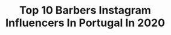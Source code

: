 ---
title: Top 10 Barbers Instagram Influencers In Portugal In 2020
description: >-
  Find top barbers Instagram influencers in Portugal in 2020. Most popular hashtags: #barbershop #hairstyles #styleoftheday #staysafe.
platform: Instagram
profiles:
  - username: "gabriell_boss"
    fullname: >-
      Gabriell Boss
    location: "Portugal"
    followers: 16848
    engagement: 1070
    commentsToLikes: 0.028334
    id: ck6tlp2386d6z0j718imm6o92
    verified: false
    hashtags: "#american, #azul, #drawing, #thanks"
  - username: "barberjoaorocha"
    fullname: >-
      João Rocha
    location: "Portugal"
    followers: 71842
    engagement: 70
    commentsToLikes: 0.041648
    id: ck8t9z3xvpvk20j78ns1rlr1r
    verified: false
    hashtags: "#lostmymind, #barbeirosportugal, #atleticomadrid, #scottiepippen"
  - username: "henriquesadio"
    fullname: >-
      H E N R I Q U E   S A D I O
    location: "Portugal"
    followers: 13529
    engagement: 629
    commentsToLikes: 0.107835
    id: ck6tzni0paqyv0j711dovhaoc
    verified: false
    hashtags: "#boat, #mansunglasses, #goldenhour, #happy"
  - username: "gui.mps"
    fullname: >-
      ɢᴜɪ
    location: "Portugal"
    followers: 72156
    engagement: 1064
    commentsToLikes: 0.108887
    id: ck15tf0omhrbn0i19m1wy6oo7
    verified: false
    hashtags: "#coolplaces, #graffitiart, #mylove, #wakeup"
  - username: "jorginho_quaresma"
    fullname: >-
      ⠀⠀⠀⠀⠀  †  🅙🅞🅡🅖🅘🅝🅗🅞 🅠🅤🅐🅡🅔🅢🅜🅐  ♛
    location: "Portugal"
    followers: 6324
    engagement: 645
    commentsToLikes: 0.037466
    id: ck13chh6c0d8f0i19nf3txv6m
    verified: false
    hashtags: "#2019, #coffeelover, #couple, #food"
  - username: "italo_limaa"
    fullname: >-
      Italo Lima
    location: "Portugal"
    followers: 91020
    engagement: 290
    commentsToLikes: 0.010721
    id: ck5qc3r3dopkd0i11yvzxmjbj
    verified: false
    hashtags: "#academia, #treinopesado, #stretwear, #barbearia"
  - username: "nikazh_model"
    fullname: >-
      Veronika Zhukova
    location: "Portugal"
    followers: 2570
    engagement: 889
    commentsToLikes: 0.046981
    id: ck8sz2qxamy8x0j78lgitat69
    verified: false
    hashtags: "#smily, #epidemiology, #innocent, #smile"
  - username: "figarosbarbershoplisboa"
    fullname: >-
      FIGARO’S BARBERSHOP
    location: "Portugal"
    followers: 132394
    engagement: 131
    commentsToLikes: 0.006204
    id: ck0w5cwpq312h0i1907vsxae6
    verified: false
    hashtags: "#staysafe, #itwillbeoversoon, #bestbarbers, #barbers"
  - username: "sad_satan_life"
    fullname: >-
      Lil’ Johnny
    location: "Portugal"
    followers: 14511
    engagement: 346
    commentsToLikes: 0.008551
    id: ck0w5cwo2311c0i1951k4ebz6
    verified: false
    hashtags: "#pompadour, #figarosmexico2020, #analogphotography, #halloween2019"
  - username: "luismiguelferreiraa"
    fullname: >-
      𝗟𝘂í𝘀 𝗠𝗶𝗴𝘂𝗲𝗹 | 𝗙𝗮𝘀𝗵𝗶𝗼𝗻•𝗙𝗶𝘁𝗻𝗲𝘀𝘀
    location: "Portugal"
    followers: 55184
    engagement: 480
    commentsToLikes: 0.133921
    id: ck6tiiamt0rrx0j71siov3t0m
    verified: false
    hashtags: "#mensjewelry, #beardstyle, #workingout, #lookoftheday"
---